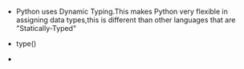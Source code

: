 
* Python uses Dynamic Typing.This makes Python very flexible in assigning data types,this is different than other languages that are "Statically-Typed"

* type() 

* 
